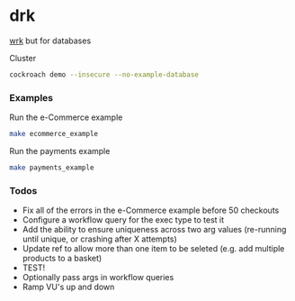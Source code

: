 # drk
[wrk](https://github.com/wg/wrk) but for databases

Cluster

```sh
cockroach demo --insecure --no-example-database
```

### Examples

Run the e-Commerce example

```sh
make ecommerce_example
```

Run the payments example

```sh
make payments_example
```

### Todos

* Fix all of the errors in the e-Commerce example before 50 checkouts
* Configure a workflow query for the exec type to test it
* Add the ability to ensure uniqueness across two arg values (re-running until unique, or crashing after X attempts)
* Update ref to allow more than one item to be seleted (e.g. add multiple products to a basket)
* TEST!
* Optionally pass args in workflow queries
* Ramp VU's up and down
